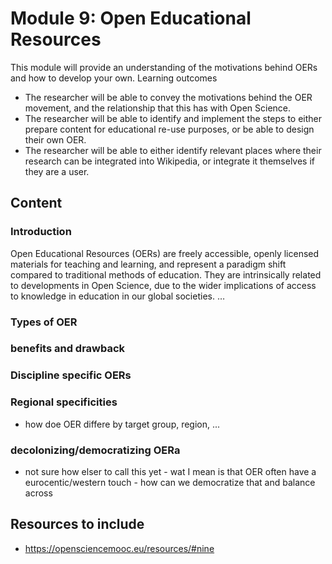 # Module 9: Open Educational Resources
This module will provide an understanding of the motivations behind OERs and how to develop your own. Learning outcomes
- The researcher will be able to convey the motivations behind the OER movement, and the relationship that this has with Open Science.
- The researcher will be able to identify and implement the steps to either prepare content for educational re-use purposes, or be able to design their own OER.
- The researcher will be able to either identify relevant places where their research can be integrated into Wikipedia, or integrate it themselves if they are a user.

## Content 
### Introduction
Open Educational Resources (OERs) are freely accessible, openly licensed materials for teaching and learning, and represent a paradigm shift compared to traditional methods of education. They are intrinsically related to developments in Open Science, due to the wider implications of access to knowledge in education in our global societies. 
…

### Types of OER

### benefits and drawback

### Discipline specific OERs

### Regional specificities
- how doe OER differe by target group, region, ...

### decolonizing/democratizing OERa
 - not sure how elser to call this yet - wat I mean is that OER often have a eurocentic/western touch - how can we democratize that and balance across 
 
 
 ### 


## Resources to include
- https://opensciencemooc.eu/resources/#nine
